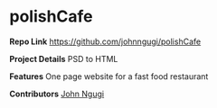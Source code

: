 # polishCafe

**Repo Link** https://github.com/johnngugi/polishCafe

**Project Details** PSD to HTML

**Features** One page website for a fast food restaurant

**Contributors** [John Ngugi](https://github.com/johnngugi)
